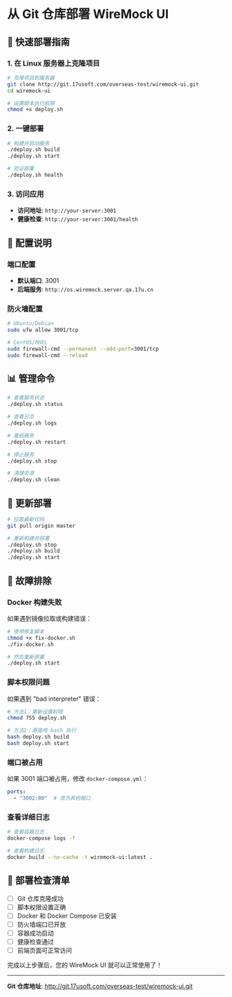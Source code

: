 # 从 Git 仓库部署 WireMock UI

## 🚀 快速部署指南

### 1. 在 Linux 服务器上克隆项目
```bash
# 克隆项目到服务器
git clone http://git.17usoft.com/overseas-test/wiremock-ui.git
cd wiremock-ui

# 设置脚本执行权限
chmod +x deploy.sh
```

### 2. 一键部署
```bash
# 构建并启动服务
./deploy.sh build
./deploy.sh start

# 验证部署
./deploy.sh health
```

### 3. 访问应用
- **访问地址**: `http://your-server:3001`
- **健康检查**: `http://your-server:3001/health`

## 🔧 配置说明

### 端口配置
- **默认端口**: 3001
- **后端服务**: `http://os.wiremock.server.qa.17u.cn`

### 防火墙配置
```bash
# Ubuntu/Debian
sudo ufw allow 3001/tcp

# CentOS/RHEL
sudo firewall-cmd --permanent --add-port=3001/tcp
sudo firewall-cmd --reload
```

## 📊 管理命令

```bash
# 查看服务状态
./deploy.sh status

# 查看日志
./deploy.sh logs

# 重启服务
./deploy.sh restart

# 停止服务
./deploy.sh stop

# 清理资源
./deploy.sh clean
```

## 🔄 更新部署

```bash
# 拉取最新代码
git pull origin master

# 重新构建并部署
./deploy.sh stop
./deploy.sh build
./deploy.sh start
```

## 🐛 故障排除

### Docker 构建失败
如果遇到镜像拉取或构建错误：
```bash
# 使用修复脚本
chmod +x fix-docker.sh
./fix-docker.sh

# 然后重新部署
./deploy.sh start
```

### 脚本权限问题
如果遇到 "bad interpreter" 错误：
```bash
# 方法1：重新设置权限
chmod 755 deploy.sh

# 方法2：直接用 bash 执行
bash deploy.sh build
bash deploy.sh start
```

### 端口被占用
如果 3001 端口被占用，修改 `docker-compose.yml`：
```yaml
ports:
  - "3002:80"  # 改为其他端口
```

### 查看详细日志
```bash
# 查看容器日志
docker-compose logs -f

# 查看构建日志
docker build --no-cache -t wiremock-ui:latest .
```

## 📝 部署检查清单

- [ ] Git 仓库克隆成功
- [ ] 脚本权限设置正确
- [ ] Docker 和 Docker Compose 已安装
- [ ] 防火墙端口已开放
- [ ] 容器成功启动
- [ ] 健康检查通过
- [ ] 前端页面可正常访问

完成以上步骤后，您的 WireMock UI 就可以正常使用了！

---

**Git 仓库地址**: http://git.17usoft.com/overseas-test/wiremock-ui.git
